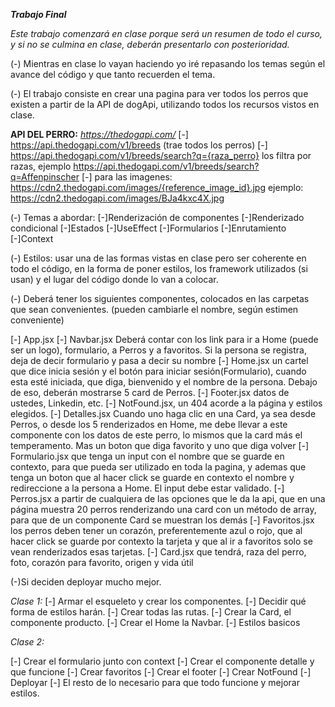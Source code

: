 ***Trabajo Final***

*Este trabajo comenzará en clase porque será un resumen de todo el curso, y si no se culmina en clase, deberán presentarlo con posterioridad.*

(-) Mientras en clase lo vayan haciendo yo iré repasando los temas según el avance del código y que tanto recuerden el tema.

(-) El trabajo consiste en crear una pagina para ver todos los perros que existen a partir de la API de dogApi, utilizando todos los recursos vistos en clase.

**API DEL PERRO:** *https://thedogapi.com/*
[-] https://api.thedogapi.com/v1/breeds (trae todos los perros)
[-] https://api.thedogapi.com/v1/breeds/search?q={raza_perro} los filtra por razas, ejemplo https://api.thedogapi.com/v1/breeds/search?q=Affenpinscher
[-] para las imagenes: https://cdn2.thedogapi.com/images/{reference_image_id}.jpg ejemplo: https://cdn2.thedogapi.com/images/BJa4kxc4X.jpg

(-) Temas a abordar:
[-]Renderización de componentes
[-]Renderizado condicional
[-]Estados
[-]UseEffect
[-]Formularios
[-]Enrutamiento
[-]Context

(-) Estilos: usar una de las formas vistas en clase pero ser coherente en todo el código, en la forma de poner estilos, los framework utilizados (si usan) y el lugar del código donde lo van a colocar.

(-) Deberá tener los siguientes componentes, colocados en las carpetas que sean convenientes. (pueden cambiarle el nombre, según estimen conveniente)

[-] App.jsx 
[-] Navbar.jsx Deberá contar con los link para ir a Home (puede ser un logo), formulario, a Perros y a favoritos. Si la persona se registra, deja de decir formulario y pasa a decir su nombre
[-] Home.jsx un cartel que dice inicia sesión y el botón para iniciar sesión(Formulario), cuando esta esté iniciada, que diga, bienvenido y el nombre de la persona.
Debajo de eso, deberán mostrarse 5 card de Perros.
[-] Footer.jsx datos de ustedes, Linkedin, etc.
[-] NotFound.jsx, un 404 acorde a la página y estilos elegidos.
[-] Detalles.jsx Cuando uno haga clic en una Card, ya sea desde Perros, o desde los 5 renderizados en Home, me debe llevar a este componente con los datos de este perro, lo mismos que la card más el temperamento. Mas un boton que diga favorito y uno que diga volver
[-] Formulario.jsx que tenga un input con el nombre que se guarde en contexto, para que pueda ser utilizado en toda la pagina, y ademas que tenga un boton que al hacer click se guarde en contexto el nombre y redireccione a la persona a Home. El input debe estar validado.
[-] Perros.jsx a partir de cualquiera de las opciones que le da la api, que en una página muestra 20 perros renderizando una card con un método de array, para que de un componente Card se muestran los demás
[-] Favoritos.jsx los perros deben tener un corazón, preferentemente azul o rojo, que al hacer click se guarde por contexto la tarjeta y que al ir a favoritos solo se vean renderizados esas tarjetas.
[-] Card.jsx que tendrá, raza del perro, foto, corazón para favorito, origen y vida útil

(-)Si deciden deployar mucho mejor.


*Clase 1:*
[-] Armar el esqueleto y crear los componentes.
[-] Decidir qué forma de estilos harán.
[-] Crear todas las rutas.
[-] Crear la Card, el componente producto.
[-] Crear el Home la Navbar.
[-] Estilos basicos

*Clase 2:*

[-] Crear el formulario junto con context
[-] Crear el componente detalle y que funcione
[-] Crear favoritos
[-] Crear el footer
[-] Crear NotFound
[-] Deployar
[-] El resto de lo necesario para que todo funcione y mejorar estilos.